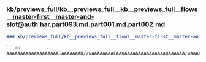 ### kb/previews_full/kb__previews_full__kb__previews_full__flows__master-first__master-and-slot@auth.har.part093.md.part001.md.part002.md

```md
### kb/previews_full/kb__previews_full__flows__master-first__master-and-slot@auth.har.part093.md.part001.md (part 002)

```md
AAAAAAAAAAAAAAAAAAAEAAAAAAAD//wAAAAAAAAEAAQAAAAAAAAAAAAAAAQAAAAAA/wAAAAEAAQAAAAAAAAD/AAEBAAAAAAA
```

```

```
